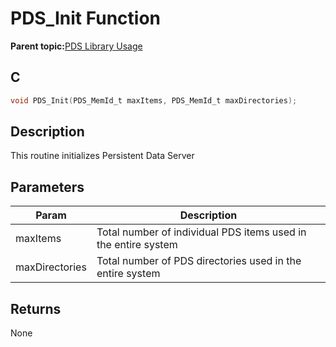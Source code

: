 # PDS\_Init Function

**Parent topic:**[PDS Library Usage](GUID-A7B0958C-E476-48EA-9C30-DA83508CC577.md)

## C

```c
void PDS_Init(PDS_MemId_t maxItems, PDS_MemId_t maxDirectories);
```

## Description

This routine initializes Persistent Data Server

## Parameters

|Param|Description|
|-----|-----------|
|maxItems|Total number of individual PDS items used in the entire system|
|maxDirectories|Total number of PDS directories used in the entire system|

## Returns

None

